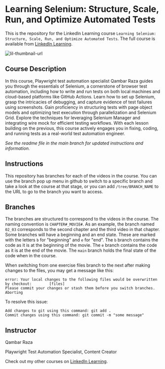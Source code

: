 # Learning Selenium: Structure, Scale, Run, and Optimize Automated Tests
This is the repository for the LinkedIn Learning course `Learning Selenium: Structure, Scale, Run, and Optimize Automated Tests`. The full course is available from [LinkedIn Learning][lil-course-url].

![lil-thumbnail-url]

## Course Description

In this course, Playwright test automation specialist Qambar Raza guides you through the essentials of Selenium, a cornerstone of browser test automation, including how to write and run tests on both local machines and cloud-based platforms like GitHub Actions. Learn how to set up Selenium, grasp the intricacies of debugging, and capture evidence of test failures using screenshots. Gain proficiency in structuring tests with page object models and optimizing test execution through parallelization and Selenium Grid. Explore the techniques for leveraging Selenium Manager and integrating wire mock for efficient testing workflows. With each lesson building on the previous, this course actively engages you in fixing, coding, and running tests as a real-world test automation engineer.

_See the readme file in the main branch for updated instructions and information._
## Instructions
This repository has branches for each of the videos in the course. You can use the branch pop up menu in github to switch to a specific branch and take a look at the course at that stage, or you can add `/tree/BRANCH_NAME` to the URL to go to the branch you want to access.

## Branches
The branches are structured to correspond to the videos in the course. The naming convention is `CHAPTER#_MOVIE#`. As an example, the branch named `02_03` corresponds to the second chapter and the third video in that chapter. 
Some branches will have a beginning and an end state. These are marked with the letters `b` for "beginning" and `e` for "end". The `b` branch contains the code as it is at the beginning of the movie. The `e` branch contains the code as it is at the end of the movie. The `main` branch holds the final state of the code when in the course.

When switching from one exercise files branch to the next after making changes to the files, you may get a message like this:

    error: Your local changes to the following files would be overwritten by checkout:        [files]
    Please commit your changes or stash them before you switch branches.
    Aborting

To resolve this issue:
	
    Add changes to git using this command: git add .
	Commit changes using this command: git commit -m "some message"

## Instructor

Qambar Raza

Playwright Test Automation Specialist, Content Creator

                            

Check out my other courses on [LinkedIn Learning](https://www.linkedin.com/learning/instructors/qambar-raza?u=104).


[0]: # (Replace these placeholder URLs with actual course URLs)

[lil-course-url]: https://www.linkedin.com/learning/learning-selenium-structure-scale-run-and-optimize-automated-tests
[lil-thumbnail-url]: https://media.licdn.com/dms/image/v2/D560DAQGblcfQboVDhA/learning-public-crop_675_1200/B56ZiFYB7uH0AY-/0/1754584326185?e=2147483647&v=beta&t=NjRx9jtLJZh04d4RmoKVzN2MizAHQUlChsJ0460S6Gw

